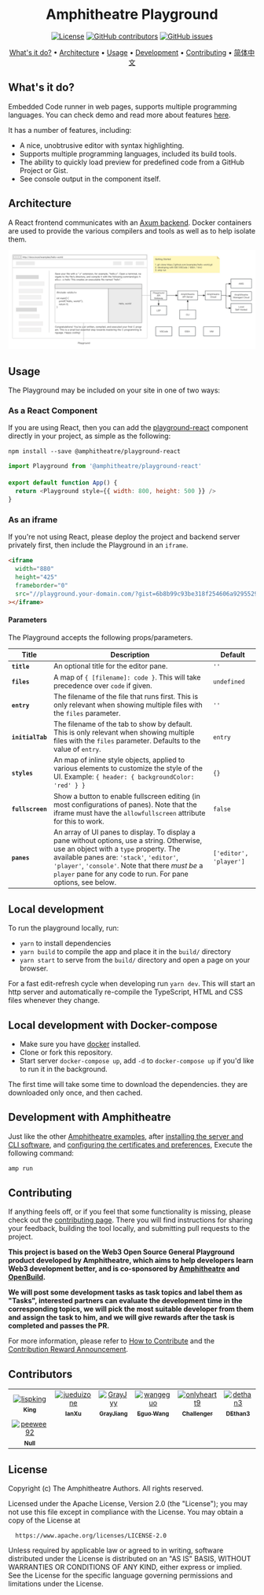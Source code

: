 <div align="center">

# Amphitheatre Playground

[![License](https://img.shields.io/github/license/amphitheatre-app/playground)](https://github.com/amphitheatre-app/playground/blob/master/LICENSE)
[![GitHub
contributors](https://img.shields.io/github/contributors/amphitheatre-app/playground)](https://github.com/amphitheatre-app/playground/graphs/contributors)
[![GitHub
issues](https://img.shields.io/github/issues/amphitheatre-app/playground)](https://github.com/amphitheatre-app/playground/issues)

[What's it do?](#whats-it-do) •
[Architecture](#architecture) •
[Usage](#usage) •
[Development](#local-development) •
[Contributing](#contributing) •
[简体中文](README.zh-CN.md)

</div>

## What's it do?

Embedded Code runner in web pages, supports multiple programming languages. You
can check demo and read more about features
[here](https://play.amphitheatre.app).

It has a number of features, including:

- A nice, unobtrusive editor with syntax highlighting.
- Supports multiple programming languages, included its build tools.
- The ability to quickly load preview for predefined code from a GitHub Project or Gist.
- See console output in the component itself.

## Architecture

A React frontend communicates with an [Axum
backend](https://github.com/amphitheatre-app/playground-api). Docker containers
are used to provide the various compilers and tools as well as to help isolate
them.

![Playground Architecture](./docs/images/architecture.jpg)

## Usage

The Playground may be included on your site in one of two ways:

### As a React Component

If you are using React, then you can add the
[playground-react](https://github.com/amphitheatre-app/playground-react)
component directly in your project, as simple as the following:

```shell
npm install --save @amphitheatre/playground-react
```

```javascript
import Playground from '@amphitheatre/playground-react'

export default function App() {
  return <Playground style={{ width: 800, height: 500 }} />
}
```

### As an iframe

If you're not using React, please deploy the project and backend server
privately first, then include the Playground in an `iframe`.

```html
<iframe
  width="880"
  height="425"
  frameborder="0"
  src="//playground.your-domain.com/?gist=6b8b99c93be318f254606a92955294ec"
></iframe>
```

#### Parameters

The Playground accepts the following props/parameters.

| Title            | Description                                                  | Default                |
| ---------------- | ------------------------------------------------------------ | ---------------------- |
| **`title`**      | An optional title for the editor pane.                       | `''`                   |
| **`files`**      | A map of `{ [filename]: code }`. This will take precedence over `code` if given. | `undefined`            |
| **`entry`**      | The filename of the file that runs first. This is only relevant when showing multiple files with the `files` parameter. | `''`                   |
| **`initialTab`** | The filename of the tab to show by default. This is only relevant when showing multiple files with the `files` parameter. Defaults to the value of `entry`. | `entry`                |
| **`styles`**     | An map of inline style objects, applied to various elements to customize the style of the UI. Example: `{ header: { backgroundColor: 'red' } }` | `{}`                   |
| **`fullscreen`** | Show a button to enable fullscreen editing (in most configurations of panes). Note that the iframe must have the `allowfullscreen` attribute for this to work. | `false`                |
| **`panes`**      | An array of UI panes to display. To display a pane without options, use a string. Otherwise, use an object with a `type` property. The available panes are: `'stack'`, `'editor'`, `'player'`, `'console'`. Note that there *must be* a `player` pane for any code to run. For pane options, see below. | `['editor', 'player']` |

## Local development

To run the playground locally, run:

- `yarn` to install dependencies
- `yarn build` to compile the app and place it in the `build/` directory
- `yarn start` to serve from the `build/` directory and open a page on your
  browser.

For a fast edit-refresh cycle when developing run `yarn dev`. This will
start an http server and automatically re-compile the TypeScript, HTML and CSS
files whenever they change.

## Local development with Docker-compose

- Make sure you have [docker](https://docs.docker.com/get-docker/) installed.
- Clone or fork this repository.
- Start server `docker-compose up`, add `-d` to `docker-compose up` if you'd
  like to run it in the background.

The first time will take some time to download the dependencies. they are
downloaded only once, and then cached.

## Development with Amphitheatre

Just like the other [Amphitheatre
examples](https://docs.amphitheatre.app/examples/), after [installing the server
and CLI software](https://docs.amphitheatre.app/installation/), and [configuring
the certificates and
preferences](https://docs.amphitheatre.app/getting-started/initialize/), Execute
the following command:

```bash
amp run
```

## Contributing

If anything feels off, or if you feel that some functionality is missing, please
check out the [contributing page](https://docs.amphitheatre.app/contributing/).
There you will find instructions for sharing your feedback, building the tool
locally, and submitting pull requests to the project.


**This project is based on the Web3 Open Source General Playground product
developed by Amphitheatre, which aims to help developers learn Web3 development
better, and is co-sponsored by [Amphitheatre](https://amphitheatre.app/) and
[OpenBuild](https://openbuild.xyz).**

**We will post some development tasks as task topics and label them as "Tasks",
interested partners can evaluate the development time in the corresponding
topics, we will pick the most suitable developer from them and assign the task
to him, and we will give rewards after the task is completed and passes the PR.**

For more information, please refer to [How to
Contribute](https://github.com/amphitheatre-app/playground/blob/master/docs/how_to_contribute.md)
and the [Contribution Reward
Announcement](https://github.com/amphitheatre-app/playground/issues/4).

## Contributors

<!-- readme: collaborators,contributors -start -->
<table>
<tr>
    <td align="center">
        <a href="https://github.com/lispking">
            <img src="https://avatars.githubusercontent.com/u/4446580?v=4" width="100;" alt="lispking"/>
            <br />
            <sub><b>King</b></sub>
        </a>
    </td>
    <td align="center">
        <a href="https://github.com/jueduizone">
            <img src="https://avatars.githubusercontent.com/u/16284115?v=4" width="100;" alt="jueduizone"/>
            <br />
            <sub><b>IanXu</b></sub>
        </a>
    </td>
    <td align="center">
        <a href="https://github.com/GrayJyy">
            <img src="https://avatars.githubusercontent.com/u/122503129?v=4" width="100;" alt="GrayJyy"/>
            <br />
            <sub><b>GrayJiang</b></sub>
        </a>
    </td>
    <td align="center">
        <a href="https://github.com/wangeguo">
            <img src="https://avatars.githubusercontent.com/u/146697?v=4" width="100;" alt="wangeguo"/>
            <br />
            <sub><b>Eguo Wang</b></sub>
        </a>
    </td>
    <td align="center">
        <a href="https://github.com/onlyheartt9">
            <img src="https://avatars.githubusercontent.com/u/49861142?v=4" width="100;" alt="onlyheartt9"/>
            <br />
            <sub><b>Challenger</b></sub>
        </a>
    </td>
    <td align="center">
        <a href="https://github.com/dethan3">
            <img src="https://avatars.githubusercontent.com/u/33822639?v=4" width="100;" alt="dethan3"/>
            <br />
            <sub><b>DEthan3</b></sub>
        </a>
    </td></tr>
<tr>
    <td align="center">
        <a href="https://github.com/peewee92">
            <img src="https://avatars.githubusercontent.com/u/20059253?v=4" width="100;" alt="peewee92"/>
            <br />
            <sub><b>Null</b></sub>
        </a>
    </td></tr>
</table>
<!-- readme: collaborators,contributors -end -->

## License

Copyright (c) The Amphitheatre Authors. All rights reserved.

Licensed under the Apache License, Version 2.0 (the "License"); you may not use
this file except in compliance with the License. You may obtain a copy of the
License at

      https://www.apache.org/licenses/LICENSE-2.0

Unless required by applicable law or agreed to in writing, software distributed
under the License is distributed on an "AS IS" BASIS, WITHOUT WARRANTIES OR
CONDITIONS OF ANY KIND, either express or implied. See the License for the
specific language governing permissions and limitations under the License.
